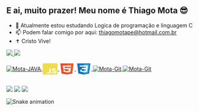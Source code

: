## E ai, muito prazer! Meu nome é Thiago Mota 😎


- 🌱 Atualmente estou estudando Logica de programação e linguagem C
- 📫 Podem falar comigo por aqui: thiagomotape@hotmail.com.br
- ✝️ Cristo Vive!

<div >
  <a href="https://github.com/thiagomotaPE">
  <img height="160em" src="https://github-readme-stats.vercel.app/api?username=thiagomotaPE&show_icons=true&theme=dark&include_all_commits=true&count_private=true"/>
  <img height="160em" src="https://github-readme-stats.vercel.app/api/top-langs/?username=thiagomotaPE&layout=compact&langs_count=7&theme=dark"/>
</div>
  
 <div style="display: inline_block"><br>
  <img align="center" alt="Mota-JAVA" height="30" width="40" src="https://cdn.jsdelivr.net/gh/devicons/devicon/icons/java/java-original-wordmark.svg" />
  <img align="center" alt="Mota-Js" height="30" width="40" src="https://raw.githubusercontent.com/devicons/devicon/master/icons/javascript/javascript-plain.svg">
  <img align="center" alt="Mota-HTML" height="30" width="40" src="https://raw.githubusercontent.com/devicons/devicon/master/icons/html5/html5-original.svg">
  <img align="center" alt="Mota-CSS" height="30" width="40" src="https://raw.githubusercontent.com/devicons/devicon/master/icons/css3/css3-original.svg">
  <img align="center" alt="Mota-Git" height="30" width="40" src="https://cdn.jsdelivr.net/gh/devicons/devicon/icons/mysql/mysql-original-wordmark.svg" />
  <img align="center" alt="Mota-Git" height="30" width="40" src="https://cdn.jsdelivr.net/gh/devicons/devicon/icons/git/git-original.svg" />
 </div>
  
  ##
  
<div> 
  <a href="https://www.instagram.com/eu_thiagomota/" target="_blank" rel="external"><img src="https://img.shields.io/badge/-Instagram-%23E4405F?style=for-the-badge&logo=instagram&logoColor=white" target="_blank" rel="external"></a>
  <a href = "https://outlook.live.com/mail/0/"><img src="https://img.shields.io/badge/Microsoft_Outlook-0078D4?style=for-the-badge&logo=microsoft-outlook&logoColor=white" target="_blank" rel="external"></a>
  <a href="https://www.linkedin.com/in/thiago-mota-a97036192/" target="_blank"><img src="https://img.shields.io/badge/-LinkedIn-%230077B5?style=for-the-badge&logo=linkedin&logoColor=white" target="_blank" rel="external"></a> 
 
  ![Snake animation](https://github.com/thiagomotaPE/thiagomotaPE/blob/output/github-contribution-grid-snake.svg)
 
</div>


